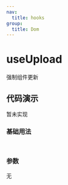 ```yaml
---
nav:
  title: hooks
group:
  title: Dom
---
```


# useUpload

强制组件更新

## 代码演示

暂未实现

### 基础用法

<code src="./demo1.tsx"> </code>

### 参数

无
